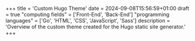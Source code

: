+++
title = 'Custom Hugo Theme'
date = 2024-09-08T15:56:59+01:00
draft = true
"computing fields" = ['Front-End', 'Back-End']
"programming languages" = ['Go', 'HTML', 'CSS', 'JavaScript', 'Sass']
description = 'Overview of the custom theme created for the Hugo static site generator.'
+++
